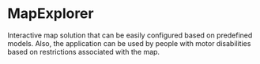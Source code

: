 # MapExplorer
Interactive map solution that can be easily configured based on predefined models. Also, the application can be used by people with motor disabilities based on restrictions associated with the map.

